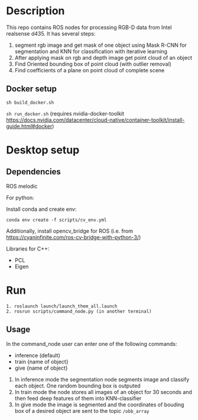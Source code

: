 # Description
This repo contains ROS nodes for processing RGB-D data from Intel realsense d435.
It has several steps:
1. segment rgb image and get mask of one object using Mask R-CNN for segmentation and KNN for classification with iterative learning
2. After applying mask on rgb and depth image get point cloud of an object
3. Find Oriented bounding box of point cloud (with outlier removal)
4. Find coefficients of a plane on point cloud of complete scene

## Docker setup

```sh build_docker.sh```

```sh run_docker.sh``` (requires nvidia-docker-toolkit https://docs.nvidia.com/datacenter/cloud-native/container-toolkit/install-guide.html#docker)

# Desktop setup

## Dependencies
ROS melodic

For python:

Install conda and create env:

```conda env create -f scripts/cv_env.yml```

Additionally, install opencv_bridge for ROS (i.e. from https://cyaninfinite.com/ros-cv-bridge-with-python-3/)

Libraries for C++:
* PCL 
* Eigen


# Run 
```
1. roslaunch launch/launch_them_all.launch
2. rosrun scripts/command_node.py (in another terminal)
```

## Usage

In the command_node user can enter one of the following commands:
  * inference (default)
  * train {name of object}
  * give {name of object}
  
1. In inference mode the segmentation node segments image and classify each object. One random bounding box is outputed
2. In train mode the node stores all images of an object for 30 seconds and then feed deep features of them into KNN-classifier
3. In give mode the image is segmented and the coordinates of bouding box of a desired object are sent to the topic ```/obb_array```
